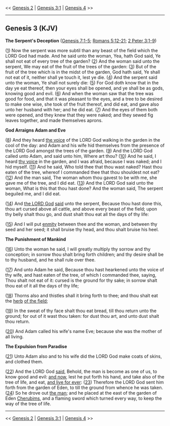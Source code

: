 << [Genesis 2](/genesis/2) | [Genesis 3:1](http://biblehub.com/interlinear/genesis/3-1.htm) | [Genesis 4](/genesis/4) >>

---

## Genesis 3 (KJV)

**The Serpent's Deception** ([Genesis 7:1-5](https://www.biblegateway.com/passage/?search=genesis+7%3A1-5&version=KJV); [Romans 5:12-21](https://www.biblegateway.com/passage/?search=romans+5%3A12-21&version=KJV); [2 Peter 3:1-9](https://www.biblegateway.com/passage/?search=2+peter+3%3A1-9&version=KJV))

([1](http://biblehub.com/interlinear/genesis/3-1.htm)) Now the serpent was more subtil than any beast of the field which the LORD God had made. And he said unto the woman, Yea, hath God said, Ye shall not eat of every tree of the garden? ([2](http://biblehub.com/interlinear/genesis/3-2.htm)) And the woman said unto the serpent, We may eat of the fruit of the trees of the garden: ([3](http://biblehub.com/interlinear/genesis/3-3.htm)) But of the fruit of the tree which is in the midst of the garden, God hath said, Ye shall not eat of it, neither shall ye touch it, lest ye die. ([4](http://biblehub.com/interlinear/genesis/3-4.htm)) And the serpent said unto the woman, Ye shall not surely die: ([5](http://biblehub.com/interlinear/genesis/3-5.htm)) For God doth know that in the day ye eat thereof, then your eyes shall be opened, and ye shall be as gods, knowing good and evil. ([6](http://biblehub.com/interlinear/genesis/3-6.htm)) And when the woman saw that the tree was good for food, and that it was pleasant to the eyes, and a tree to be desired to make one wise, she took of the fruit thereof, and did eat, and gave also unto her husband with her; and he did eat. ([7](http://biblehub.com/interlinear/genesis/3-7.htm)) And the eyes of them both were opened, and they knew that they were naked; and they sewed fig leaves together, and made themselves aprons.

**God Arraigns Adam and Eve**

([8](http://biblehub.com/interlinear/genesis/3-8.htm)) And they heard [the voice](/keys/ATh-QVL) of the LORD God walking in the garden in the cool of the day: and Adam and his wife hid themselves from the presence of the LORD God amongst the trees of the garden. ([9](http://biblehub.com/interlinear/genesis/3-9.htm)) And the LORD God called unto Adam, and said unto him, Where art thou? ([10](http://biblehub.com/interlinear/genesis/3-10.htm)) And he said, I heard [thy voice](/keys/ATh-KLK) in the garden, and I was afraid, because I was naked; and I hid myself. ([11](http://biblehub.com/interlinear/genesis/3-11.htm)) And he said, Who told thee that thou wast naked? Hast thou eaten of the tree, whereof I commanded thee that thou shouldest not eat? ([12](http://biblehub.com/interlinear/genesis/3-12.htm)) And the man said, The woman whom thou gavest to be with me, she gave me of the tree, and I did eat. ([13](http://biblehub.com/interlinear/genesis/3-13.htm)) And the LORD God said unto the woman, What is this that thou hast done? And the woman said, The serpent beguiled me, and I did eat.

([14](http://biblehub.com/interlinear/genesis/3-14.htm)) And [the LORD God](/keys/IHVH.ALHIM) [said](/keys/VIAMR.IHVH.ALHIM) unto the serpent, Because thou hast done this, thou art cursed above all cattle, and above every beast of the field; upon thy belly shalt thou go, and dust shalt thou eat all the days of thy life:

([15](http://biblehub.com/interlinear/genesis/3-15.htm)) And I will put [enmity](/keys/VAIBH) between thee and the woman, and between thy seed and her seed; it shall bruise thy head, and thou shalt bruise his heel.

**The Punishment of Mankind**

([16](http://biblehub.com/interlinear/genesis/3-16.htm)) Unto the woman he said, I will greatly multiply thy sorrow and thy conception; in sorrow thou shalt bring forth children; and thy desire shall be to thy husband, and he shall rule over thee.

([17](http://biblehub.com/interlinear/genesis/3-17.htm)) And unto Adam he said, Because thou hast hearkened unto the voice of thy wife, and hast eaten of the tree, of which I commanded thee, saying, Thou shalt not eat of it: cursed is the ground for thy sake; in sorrow shalt thou eat of it all the days of thy life;

([18](http://biblehub.com/interlinear/genesis/3-18.htm)) Thorns also and thistles shall it bring forth to thee; and thou shalt eat the [herb](/keys/ATh-OShB) [of the field](/keys/ATh-OShB.HShDH);

([19](http://biblehub.com/interlinear/genesis/3-19.htm)) In the sweat of thy face shalt thou eat bread, till thou return unto the ground; for out of it wast thou taken: for dust thou art, and unto dust shalt thou return.

([20](http://biblehub.com/interlinear/genesis/3-20.htm)) And Adam called his wife's name Eve; because she was the mother of all living.

**The Expulsion from Paradise**

([21](http://biblehub.com/interlinear/genesis/3-21.htm)) Unto Adam also and to his wife did the LORD God make coats of skins, and clothed them.

([22](http://biblehub.com/interlinear/genesis/3-22.htm)) And the LORD God [said](/keys/VIAMR), Behold, the man is become as one of us, to know good and evil: [and now](/keys/VOThH), lest he put forth his hand, and take also of the tree of life, and eat, [and live for ever](/keys/VChI.LOLM): ([23](http://biblehub.com/interlinear/genesis/3-23.htm)) Therefore the LORD God sent him forth from the garden of Eden, to till the ground from whence he was taken. ([24](http://biblehub.com/interlinear/genesis/3-24.htm)) So he drove out [the man](/keys/ATh-HADM); and he placed at the east of the garden of Eden [Cherubims](/keys/ATh-HKRBIM), and a flaming sword which turned every way, to keep the way of the tree of life.

---

<< [Genesis 2](/genesis/2) | [Genesis 3:1](http://biblehub.com/interlinear/genesis/3-1) | [Genesis 4](/genesis/4) >>